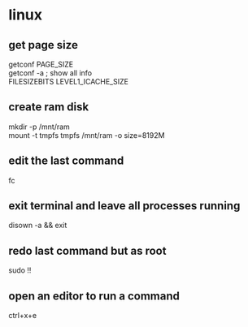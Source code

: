 # linux

## get page size
getconf PAGE\_SIZE  
getconf -a  ; show all info  
FILESIZEBITS   LEVEL1\_ICACHE\_SIZE  

## create ram disk
mkdir -p /mnt/ram   
mount -t tmpfs tmpfs /mnt/ram -o size=8192M  

## edit the last command
fc   

## exit terminal and leave all processes running
disown -a && exit   

## redo last command but as root
sudo !!  

## open an editor to run a command
ctrl+x+e   



